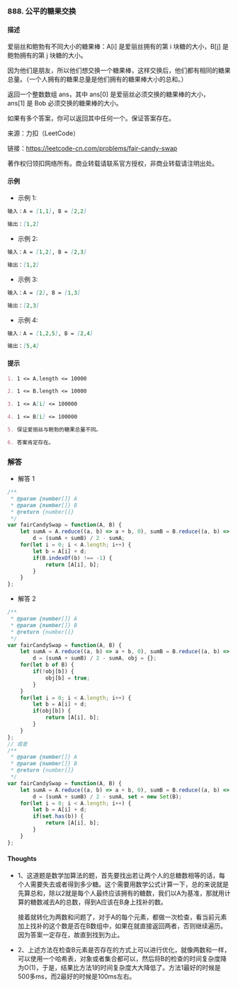 ### 888. 公平的糖果交换

#### 描述

爱丽丝和鲍勃有不同大小的糖果棒：A[i] 是爱丽丝拥有的第 i 块糖的大小，B[j] 是鲍勃拥有的第 j 块糖的大小。

因为他们是朋友，所以他们想交换一个糖果棒，这样交换后，他们都有相同的糖果总量。（一个人拥有的糖果总量是他们拥有的糖果棒大小的总和。）

返回一个整数数组 ans，其中 ans[0] 是爱丽丝必须交换的糖果棒的大小，ans[1] 是 Bob 必须交换的糖果棒的大小。

如果有多个答案，你可以返回其中任何一个。保证答案存在。

来源：力扣（LeetCode）

链接：https://leetcode-cn.com/problems/fair-candy-swap

著作权归领扣网络所有。商业转载请联系官方授权，非商业转载请注明出处。

#### 示例

+ 示例 1:
```md
输入：A = [1,1], B = [2,2]

输出：[1,2]
```
+ 示例 2:
```md
输入：A = [1,2], B = [2,3]

输出：[1,2]
```
+ 示例 3:
```md
输入：A = [2], B = [1,3]

输出：[2,3]
```
+ 示例 4:
```md
输入：A = [1,2,5], B = [2,4]

输出：[5,4]
```


#### 提示
```md
1. 1 <= A.length <= 10000

2. 1 <= B.length <= 10000

3. 1 <= A[i] <= 100000

4. 1 <= B[i] <= 100000

5. 保证爱丽丝与鲍勃的糖果总量不同。

6. 答案肯定存在。
```

### 解答

+ 解答 1
```js
/**
 * @param {number[]} A
 * @param {number[]} B
 * @return {number[]}
 */
var fairCandySwap = function(A, B) {
    let sumA = A.reduce((a, b) => a + b, 0), sumB = B.reduce((a, b) => a + b, 0),
        d = (sumA + sumB) / 2 - sumA;
    for(let i = 0; i < A.length; i++) {
        let b = A[i] + d;
        if(B.indexOf(b) !== -1) {
            return [A[i], b];
        }
    }
};
```

+ 解答 2
```js
/**
 * @param {number[]} A
 * @param {number[]} B
 * @return {number[]}
 */
var fairCandySwap = function(A, B) {
    let sumA = A.reduce((a, b) => a + b, 0), sumB = B.reduce((a, b) => a + b, 0),
        d = (sumA + sumB) / 2 - sumA, obj = {};
    for(let b of B) {
        if(!obj[b]) {
            obj[b] = true;
        }
    }
    for(let i = 0; i < A.length; i++) {
        let b = A[i] + d;
        if(obj[b]) {
            return [A[i], b];
        }
    }
};
// 或者
/**
 * @param {number[]} A
 * @param {number[]} B
 * @return {number[]}
 */
var fairCandySwap = function(A, B) {
    let sumA = A.reduce((a, b) => a + b, 0), sumB = B.reduce((a, b) => a + b, 0),
        d = (sumA + sumB) / 2 - sumA, set = new Set(B);
    for(let i = 0; i < A.length; i++) {
        let b = A[i] + d;
        if(set.has(b)) {
            return [A[i], b];
        }
    }
};
```

#### Thoughts

+ 1、这道题是数学加算法的题，首先要找出若让两个人的总糖数相等的话，每个人需要失去或者得到多少糖。这个需要用数学公式计算一下，总的来说就是先算总和，除以2就是每个人最终应该拥有的糖数，我们以A为基准，那就用计算的糖数减去A的总数，得到A应该在B身上找补的数。
  
  接着就转化为两数和问题了，对于A的每个元素，都做一次检查，看当前元素加上找补的这个数是否在B数组中，如果在就直接返回两者，否则继续遍历。因为答案一定存在，故直到找到为止。

+ 2、上述方法在检查B元素是否存在的方式上可以进行优化，就像两数和一样，可以使用一个哈希表，对象或者集合都可以，然后将B的检查的时间复杂度降为O(1)，于是，结果比方法1的时间复杂度大大降低了。方法1最好的时候是500多ms，而2最好的时候是100ms左右。